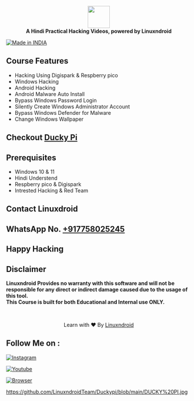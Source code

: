 <p align="center">
<img src="https://blogger.googleusercontent.com/img/b/R29vZ2xl/AVvXsEgvpJZGb7XJnO5LQdqBKZ_etrlqArIzJYPZLgKgeK5RvUfEpiHuBkxk95zEGx1ml8Zu9NwknZ6_6rtfHWUQTmREHVx3URsf42g60a_qdJJKApgi1nuXMUWeZOID69fUzJ836fLGTwqsWw1Tewzg4h5pG_EVUTon9Bf6zTPDccUxjbl8DiEhVsa5YNLqbA/s320/DUCKY%20PI.jpg" height="60"><br>
<b>A Hindi Practical Hacking Videos, powered by Linuxndroid</b>
</p>

<a href="#"><img title="Made in INDIA" src="https://img.shields.io/badge/MADE%20IN%20-INDIA-orange?colorA=%23ff0000&colorB=%23017e40&style=for-the-badge"></a>

## Course Features
- Hacking Using Digispark & Respberry pico
- Windows Hacking 
- Android Hacking
- Android Malware Auto Install
- Bypass Windows Password Login
- Silently Create Windows Administrator Account
- Bypass Windows Defender for Malware
- Change Windows Wallpaper

## Checkout [Ducky Pi](https://shop-linuxndroid.in/product/duckypi/)
## Prerequisites 
 - Windows 10 & 11
 - Hindi Understend
 - Respberry pico & Digispark
 - Intrested Hacking & Red Team

## Contact Linuxdroid
## WhatsApp No. [+917758025245](https://api.whatsapp.com/send/?phone=917758025245&text=Hi+Linuxndroid&type=phone_number&app_absent=0)

## Happy Hacking
## Disclaimer
<b>Linuxndroid Provides no warranty with this software and will not be responsible for any direct or indirect damage caused due to the usage of this tool.<br>
This Course is built for both Educational and Internal use ONLY.</b>

<br>
<p align="center">Learn with ❤️ By <a href="https://shop-linuxndroid.in">Linuxndroid</a></p>


## Follow Me on :

[![Instagram](https://img.shields.io/badge/IG-linuxndroid-yellowgreen?style=for-the-badge&logo=instagram)](https://www.instagram.com/linuxndroid)

[![Youtube](https://img.shields.io/badge/Youtube-linuxndroid-redgreen?style=for-the-badge&logo=youtube)](https://www.youtube.com/channel/UC2O1Hfg-dDCbUcau5QWGcgg)

[![Browser](https://img.shields.io/badge/Website-linuxndroid-yellowred?style=for-the-badge&logo=browser)](https://www.linuxndroid.com)

https://github.com/LinuxndroidTeam/Duckypi/blob/main/DUCKY%20PI.jpg
